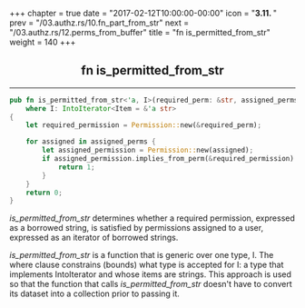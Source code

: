 +++
chapter = true
date = "2017-02-12T10:00:00-00:00"
icon = "<b>3.11. </b>"
prev = "/03.authz.rs/10.fn_part_from_str"
next = "/03.authz.rs/12.perms_from_buffer"
title = "fn is_permitted_from_str"
weight = 140
+++

## <center>fn is_permitted_from_str</center>
<hr/>

```rust
pub fn is_permitted_from_str<'a, I>(required_perm: &str, assigned_perms: I) -> i32
    where I: IntoIterator<Item = &'a str>
{
    let required_permission = Permission::new(&required_perm);

    for assigned in assigned_perms {
        let assigned_permission = Permission::new(assigned);
        if assigned_permission.implies_from_perm(&required_permission) {
            return 1;
        }
    }
    return 0;
}
```
*is_permitted_from_str* determines whether a required permission, expressed as a borrowed string, is satisfied by permissions assigned to a user, expressed as an iterator of borrowed strings.

*is_permitted_from_str* is a function that is generic over one type, I.  The where clause constrains (bounds) what type is accepted for I:  a type that implements IntoIterator and whose items are strings.  This approach is used so that the function that calls *is_permitted_from_str* doesn't have to convert its dataset into a collection prior to passing it.
